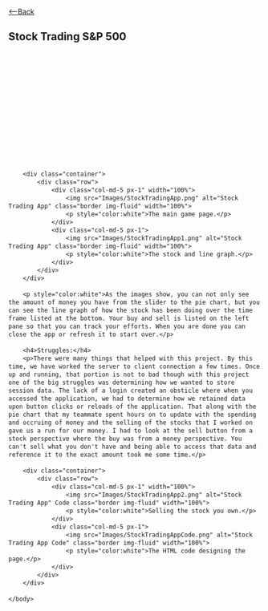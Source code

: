 <html>
    <head>
        <link rel="stylesheet" href="https://cdn.jsdelivr.net/npm/bootstrap@4.3.1/dist/css/bootstrap.min.css" integrity="sha384-ggOyR0iXCbMQv3Xipma34MD+dH/1fQ784/j6cY/iJTQUOhcWr7x9JvoRxT2MZw1T" crossorigin="anonymous">
        <p><a class="btn btn-secondary" href="https://gkarma5523.github.io/Portfolio/" role="button"><--Back</a></p>
        <h2>Stock Trading S&P 500</h2>
    </head>
    <body>
        <p style="color:white">The stock trading add will be one that you can fully utilize. Not only is the "game" complete but it utilizes real data. With the help of API's we pulled to top 500 stocks within the S&P from the last year. We saved the open, close, average, and date information for everyday over that year. When you start your investing, a random date is selected at what point you can choose a stock to invest in. Once you choose your amount and buy in, the date will jump seven days and display the value of the stock you purchased the week prior. From that information, it will recalculate your overall gain/loss and display that information for you. Like all stocks, you have not made or lost money until you sell which is most the work I did. Once you sell, the amount of stock you sell will recoupe financially into your assets and the remainder will continue to gain or lose money. Enjoy the game and put your knowledge to the test.</p>

        <div class="container">
            <div class="row">
                <div class="col-md-5 px-1" width="100%">
                    <img src="Images/StockTradingApp.png" alt="Stock Trading App" class="border img-fluid" width="100%">
                    <p style="color:white">The main game page.</p>
                </div>
                <div class="col-md-5 px-1">
                    <img src="Images/StockTradingApp1.png" alt="Stock Trading App" class="border img-fluid" width="100%">
                    <p style="color:white">The stock and line graph.</p>
                </div>
            </div>
        </div>

        <p style="color:white">As the images show, you can not only see the amount of money you have from the slider to the pie chart, but you can see the line graph of how the stock has been doing over the time frame listed at the bottom. Your buy and sell is listed on the left pane so that you can track your efforts. When you are done you can close the app or refresh it to start over.</p>
        
        <h4>Struggles:</h4>
        <p>There were many things that helped with this project. By this time, we have worked the server to client connection a few times. Once up and running, that portion is not to bad though with this project one of the big struggles was determining how we wanted to store session data. The lack of a login created an obsticle where when you accessed the application, we had to determine how we retained data upon button clicks or reloads of the application. That along with the pie chart that my teammate spent hours on to update with the spending and occruing of money and the selling of the stocks that I worked on gave us a run for our money. I had to look at the sell button from a stock perspective where the buy was from a money perspective. You can't sell what you don't have and being able to access that data and reference it to the exact amount took me some time.</p>

        <div class="container">
            <div class="row">
                <div class="col-md-5 px-1" width="100%">
                    <img src="Images/StockTradingApp2.png" alt="Stock Trading App" Code class="border img-fluid" width="100%">
                    <p style="color:white">Selling the stock you own.</p>
                </div>
                <div class="col-md-5 px-1">
                    <img src="Images/StockTradingAppCode.png" alt="Stock Trading App Code" class="border img-fluid" width="100%">
                    <p style="color:white">The HTML code designing the page.</p>
                </div>
            </div>
        </div>

    </body>
</html>
